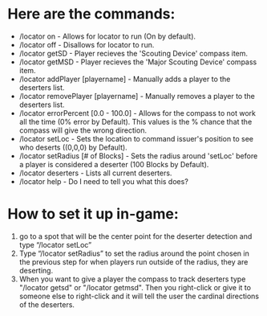 # Here are the commands:
- /locator on - Allows for locator to run (On by default).
- /locator off - Disallows for locator to run.
- /locator getSD - Player recieves the 'Scouting Device' compass item.
- /locator getMSD - Player recieves the 'Major Scouting Device' compass item.
- /locator addPlayer [playername] - Manually adds a player to the deserters list.
- /locator removePlayer [playername] - Manually removes a player to the deserters list.
- /locator errorPercent [0.0 - 100.0] - Allows for the compass to not work all the time (0% error by Default). This values is the % chance that the compass will give the wrong direction.
- /locator setLoc - Sets the location to command issuer's position to see who deserts ((0,0,0) by Default).
- /locator setRadius [# of Blocks] - Sets the radius around 'setLoc' before a player is considered a deserter (100 Blocks by Default).
- /locator deserters - Lists all current deserters.
- /locator help - Do I need to tell you what this does?
# How to set it up in-game:
1. go to a spot that will be the center point for the deserter detection and type “/locator setLoc”
2. Type “/locator setRadius” to set the radius around the point chosen in the previous step for when players run outside of the radius, they are deserting.
3. When you want to give a player the compass to track deserters type "/locator getsd" or "/locator getmsd". Then you right-click or give it to someone else to right-click and it will tell the user the cardinal directions of the deserters.
